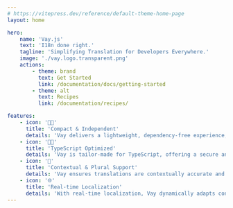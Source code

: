 ```yaml
---
# https://vitepress.dev/reference/default-theme-home-page
layout: home

hero:
    name: 'Vay.js'
    text: 'I18n done right.'
    tagline: 'Simplifying Translation for Developers Everywhere.'
    image: './vay.logo.transparent.png'
    actions:
        - theme: brand
          text: Get Started
          link: /documentation/docs/getting-started
        - theme: alt
          text: Recipes
          link: /documentation/recipes/

features:
    - icon: '💪🏾'
      title: 'Compact & Independent'
      details: 'Vay delivers a lightweight, dependency-free experience, optimized for efficiency with full treeshakeability.'
    - icon: '🧑‍💻'
      title: 'TypeScript Optimized'
      details: 'Vay is tailor-made for TypeScript, offering a secure and type-safe coding experience.'
    - icon: '💬'
      title: 'Contextual & Plural Support'
      details: 'Vay ensures translations are contextually accurate and grammatically precise across all languages.'
    - icon: '🌐'
      title: 'Real-time Localization'
      details: 'With real-time localization, Vay dynamically adapts content to user preferences, enhancing the global user experience.'
---
```


<!-- @format -->
